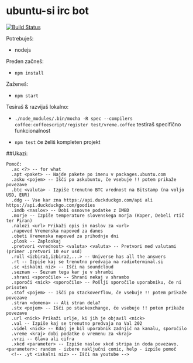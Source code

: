 # ubuntu-si irc bot

[![Build Status](https://travis-ci.org/ubuntu-si/ircbot.svg?branch=master)](https://travis-ci.org/ubuntu-si/ircbot)

Potrebuješ:

 - nodejs

Preden začneš:

 - ```npm install```

Zaženeš:

 - ```npm start```

Tesiraš & razvijaš lokalno:

  - ```./node_modules/.bin/mocha -R spec --compilers coffee:coffeescript/register test/vreme.coffee``` testiraš specifično funkcionalnost

  - ```npm test``` če želiš kompleten projekt

##Ukazi:

```
Pomoč:
  .ac <?> -- for what
  .apt <paket> -- Najde pakete po imenu v packages.ubuntu.com
  .asku <pojem> -- Išči po askubuntu, če vsebuje !! potem prikaže povezave
  .btc <valuta> - Izpiše trenutno BTC vrednost na Bitstamp (na voljo USD, EUR)
  .ddg -- Vse kar zna https://api.duckduckgo.com/api ali https://api.duckduckgo.com/goodies
  .imdb <naslov> -- Dobi osnovne podatke z IMBD
  .morje -- Izpiše temperature slovenskega morja (Koper, Debeli rtič ter Piran)
  .nalozi <url> Prikaži opis in naslov za <url>
  .napoved Vremenska napoved za danes
  .obeti Vremenska napoved za prihodnje dni
  .plosk -- Zaploskaj
  .pretvori <vrednost> <valuta> <valuta> -- Pretvori med valutami (primer .pretvori 10 eur usd)
  .roll <izbira1,izbira2,...> -- Universe has all the answers
  .rt -- Izpiše kaj se trenutno predvaja na radioterminal.si
  .sc <iskalni niz> -- Išči na soundcloud
  .seznam -- Seznam tega kar je v shrambi
  .shrani <sporočilo> -- Shrani nekaj v shrambo
  .sporoči <nick> <sporočilo> -- Pošlji sporočilo uporabniku, če ni prisoten
  .stof <pojem> -- Išči po stackoverflow, če vsebuje !! potem prikaže povezave
  .stran <domena> -- Ali stran dela?
  .stx <pojem> -- Išči po stackexchange, če vsebuje !! potem prikaže povezave
  .url <nick> Prikaži urlje, ki jih je objavil <nick>
  .val -- Izpiše kaj se trenutno predvaja na Val 202
  .videl <nick> -- Kdaj je bil uporabnik zadnjič na kanalu, sporočilo
  .vreme <kraj> dobi podatke o vremenu za <kraj>
  .vrzi -- Glava ali cifra
  .xkcd <parameter> -- Izpiše naslov xkcd stripa in doda povezavo. <parameter>: random - izbere naključni comic, help - izpiše pomoč
  <!-- .yt <iskalni niz> -- Išči na youtube -->
```

